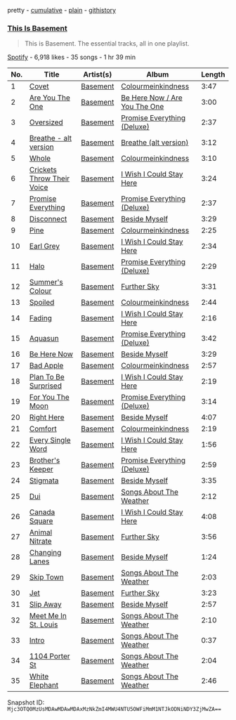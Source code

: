 pretty - [cumulative](/playlists/cumulative/37i9dQZF1DZ06evO2ILoHK.md) - [plain](/playlists/plain/37i9dQZF1DZ06evO2ILoHK) - [githistory](https://github.githistory.xyz/mackorone/spotify-playlist-archive/blob/main/playlists/plain/37i9dQZF1DZ06evO2ILoHK)

### [This Is Basement](https://open.spotify.com/playlist/37i9dQZF1DZ06evO2ILoHK)

> This is Basement\. The essential tracks, all in one playlist.

[Spotify](https://open.spotify.com/user/spotify) - 6,918 likes - 35 songs - 1 hr 39 min

| No. | Title | Artist(s) | Album | Length |
|---|---|---|---|---|
| 1 | [Covet](https://open.spotify.com/track/1AMADyXgIWayh5vXLZo2qF) | [Basement](https://open.spotify.com/artist/4DUQBYAyOTZotSEdKhaf6c) | [Colourmeinkindness](https://open.spotify.com/album/5uRI7KHcBALPpwhAB9RKnb) | 3:47 |
| 2 | [Are You The One](https://open.spotify.com/track/6wxW10ewY9UlXw7IFsD6eu) | [Basement](https://open.spotify.com/artist/4DUQBYAyOTZotSEdKhaf6c) | [Be Here Now / Are You The One](https://open.spotify.com/album/0tIPZqZKwJkr9nX9YU6XXV) | 3:00 |
| 3 | [Oversized](https://open.spotify.com/track/4YM6Ujbv89VpprqasAXcwS) | [Basement](https://open.spotify.com/artist/4DUQBYAyOTZotSEdKhaf6c) | [Promise Everything \(Deluxe\)](https://open.spotify.com/album/2Ic7SVaZu6loRXczS4VfYP) | 2:37 |
| 4 | [Breathe \- alt version](https://open.spotify.com/track/3b0edfzz29UqcQb9S5FhP9) | [Basement](https://open.spotify.com/artist/4DUQBYAyOTZotSEdKhaf6c) | [Breathe \(alt version\)](https://open.spotify.com/album/3SLx9AyAbtj8gFPlzLSlBI) | 3:12 |
| 5 | [Whole](https://open.spotify.com/track/29EPImPtRiMHXONTJGMhip) | [Basement](https://open.spotify.com/artist/4DUQBYAyOTZotSEdKhaf6c) | [Colourmeinkindness](https://open.spotify.com/album/5uRI7KHcBALPpwhAB9RKnb) | 3:10 |
| 6 | [Crickets Throw Their Voice](https://open.spotify.com/track/5KiP81agN1O40PXRyikoF7) | [Basement](https://open.spotify.com/artist/4DUQBYAyOTZotSEdKhaf6c) | [I Wish I Could Stay Here](https://open.spotify.com/album/50q9wsn54FNDpVV7S7idOG) | 3:24 |
| 7 | [Promise Everything](https://open.spotify.com/track/1KdeXVG6x4MsjbAnjiAzbT) | [Basement](https://open.spotify.com/artist/4DUQBYAyOTZotSEdKhaf6c) | [Promise Everything \(Deluxe\)](https://open.spotify.com/album/2Ic7SVaZu6loRXczS4VfYP) | 2:37 |
| 8 | [Disconnect](https://open.spotify.com/track/3SoSPKPaJGPRur4yYEFE33) | [Basement](https://open.spotify.com/artist/4DUQBYAyOTZotSEdKhaf6c) | [Beside Myself](https://open.spotify.com/album/6GR8EnywUgDFHmqUHO19RO) | 3:29 |
| 9 | [Pine](https://open.spotify.com/track/4gOruiqFXrOAYwmECxZfw6) | [Basement](https://open.spotify.com/artist/4DUQBYAyOTZotSEdKhaf6c) | [Colourmeinkindness](https://open.spotify.com/album/5uRI7KHcBALPpwhAB9RKnb) | 2:25 |
| 10 | [Earl Grey](https://open.spotify.com/track/2cQwslOlA0ICGxSLm2Dv54) | [Basement](https://open.spotify.com/artist/4DUQBYAyOTZotSEdKhaf6c) | [I Wish I Could Stay Here](https://open.spotify.com/album/50q9wsn54FNDpVV7S7idOG) | 2:34 |
| 11 | [Halo](https://open.spotify.com/track/1bZaSiZCoEnCq3Kv80qwBL) | [Basement](https://open.spotify.com/artist/4DUQBYAyOTZotSEdKhaf6c) | [Promise Everything \(Deluxe\)](https://open.spotify.com/album/2Ic7SVaZu6loRXczS4VfYP) | 2:29 |
| 12 | [Summer's Colour](https://open.spotify.com/track/2hcvWC5XQHYhjH0oGEbsxr) | [Basement](https://open.spotify.com/artist/4DUQBYAyOTZotSEdKhaf6c) | [Further Sky](https://open.spotify.com/album/4CrgB7WMpE0HqqRuLsngbX) | 3:31 |
| 13 | [Spoiled](https://open.spotify.com/track/22vIMDxg8BCHsnk474SCH8) | [Basement](https://open.spotify.com/artist/4DUQBYAyOTZotSEdKhaf6c) | [Colourmeinkindness](https://open.spotify.com/album/5uRI7KHcBALPpwhAB9RKnb) | 2:44 |
| 14 | [Fading](https://open.spotify.com/track/65YBMd52GBPoICHwox2TsG) | [Basement](https://open.spotify.com/artist/4DUQBYAyOTZotSEdKhaf6c) | [I Wish I Could Stay Here](https://open.spotify.com/album/50q9wsn54FNDpVV7S7idOG) | 2:16 |
| 15 | [Aquasun](https://open.spotify.com/track/0qUdIt9DmD5znk3aghrdy4) | [Basement](https://open.spotify.com/artist/4DUQBYAyOTZotSEdKhaf6c) | [Promise Everything \(Deluxe\)](https://open.spotify.com/album/2Ic7SVaZu6loRXczS4VfYP) | 3:42 |
| 16 | [Be Here Now](https://open.spotify.com/track/0uYPcHgqGXG5jXFHoSaIJM) | [Basement](https://open.spotify.com/artist/4DUQBYAyOTZotSEdKhaf6c) | [Beside Myself](https://open.spotify.com/album/6GR8EnywUgDFHmqUHO19RO) | 3:29 |
| 17 | [Bad Apple](https://open.spotify.com/track/0k17MALHbaR6i6879Wasql) | [Basement](https://open.spotify.com/artist/4DUQBYAyOTZotSEdKhaf6c) | [Colourmeinkindness](https://open.spotify.com/album/5uRI7KHcBALPpwhAB9RKnb) | 2:57 |
| 18 | [Plan To Be Surprised](https://open.spotify.com/track/7n7LXkir2vxKrl7SSW4htc) | [Basement](https://open.spotify.com/artist/4DUQBYAyOTZotSEdKhaf6c) | [I Wish I Could Stay Here](https://open.spotify.com/album/50q9wsn54FNDpVV7S7idOG) | 2:19 |
| 19 | [For You The Moon](https://open.spotify.com/track/0fCjQx9nAA512CPcH8AXfX) | [Basement](https://open.spotify.com/artist/4DUQBYAyOTZotSEdKhaf6c) | [Promise Everything \(Deluxe\)](https://open.spotify.com/album/2Ic7SVaZu6loRXczS4VfYP) | 3:14 |
| 20 | [Right Here](https://open.spotify.com/track/5c8JiWMPVKCpNyLyFJZvpa) | [Basement](https://open.spotify.com/artist/4DUQBYAyOTZotSEdKhaf6c) | [Beside Myself](https://open.spotify.com/album/6GR8EnywUgDFHmqUHO19RO) | 4:07 |
| 21 | [Comfort](https://open.spotify.com/track/3hMDOqyTB73cXHaTnu9WhL) | [Basement](https://open.spotify.com/artist/4DUQBYAyOTZotSEdKhaf6c) | [Colourmeinkindness](https://open.spotify.com/album/5uRI7KHcBALPpwhAB9RKnb) | 2:19 |
| 22 | [Every Single Word](https://open.spotify.com/track/6EWq4Z999qYzSBiLROh1Ak) | [Basement](https://open.spotify.com/artist/4DUQBYAyOTZotSEdKhaf6c) | [I Wish I Could Stay Here](https://open.spotify.com/album/50q9wsn54FNDpVV7S7idOG) | 1:56 |
| 23 | [Brother's Keeper](https://open.spotify.com/track/481wkzrQ20aCvtlvhtLLcb) | [Basement](https://open.spotify.com/artist/4DUQBYAyOTZotSEdKhaf6c) | [Promise Everything \(Deluxe\)](https://open.spotify.com/album/2Ic7SVaZu6loRXczS4VfYP) | 2:59 |
| 24 | [Stigmata](https://open.spotify.com/track/5UiuuUpGbdCXCyqezsncFf) | [Basement](https://open.spotify.com/artist/4DUQBYAyOTZotSEdKhaf6c) | [Beside Myself](https://open.spotify.com/album/6GR8EnywUgDFHmqUHO19RO) | 3:35 |
| 25 | [Dui](https://open.spotify.com/track/4DlIEw0mtIPJjPizMjHP1e) | [Basement](https://open.spotify.com/artist/4DUQBYAyOTZotSEdKhaf6c) | [Songs About The Weather](https://open.spotify.com/album/3Alr3YRWtyH8J315fqb9wT) | 2:12 |
| 26 | [Canada Square](https://open.spotify.com/track/3kxwJBSk2hvzMtYnek6aFW) | [Basement](https://open.spotify.com/artist/4DUQBYAyOTZotSEdKhaf6c) | [I Wish I Could Stay Here](https://open.spotify.com/album/50q9wsn54FNDpVV7S7idOG) | 4:08 |
| 27 | [Animal Nitrate](https://open.spotify.com/track/3pRvbv2mAxIWBThGn0QMyl) | [Basement](https://open.spotify.com/artist/4DUQBYAyOTZotSEdKhaf6c) | [Further Sky](https://open.spotify.com/album/4CrgB7WMpE0HqqRuLsngbX) | 3:56 |
| 28 | [Changing Lanes](https://open.spotify.com/track/0OLe5X5aibmw8Dg7jcrssZ) | [Basement](https://open.spotify.com/artist/4DUQBYAyOTZotSEdKhaf6c) | [Beside Myself](https://open.spotify.com/album/6GR8EnywUgDFHmqUHO19RO) | 1:24 |
| 29 | [Skip Town](https://open.spotify.com/track/1o3Y7eA193VOMIt1CLnERJ) | [Basement](https://open.spotify.com/artist/4DUQBYAyOTZotSEdKhaf6c) | [Songs About The Weather](https://open.spotify.com/album/3Alr3YRWtyH8J315fqb9wT) | 2:03 |
| 30 | [Jet](https://open.spotify.com/track/2R540M3XFd7fNVEW7YHDrC) | [Basement](https://open.spotify.com/artist/4DUQBYAyOTZotSEdKhaf6c) | [Further Sky](https://open.spotify.com/album/4CrgB7WMpE0HqqRuLsngbX) | 3:23 |
| 31 | [Slip Away](https://open.spotify.com/track/4hI8PLtF0C3JBSUG5EsQtv) | [Basement](https://open.spotify.com/artist/4DUQBYAyOTZotSEdKhaf6c) | [Beside Myself](https://open.spotify.com/album/6GR8EnywUgDFHmqUHO19RO) | 2:57 |
| 32 | [Meet Me In St\. Louis](https://open.spotify.com/track/40I5U24KYHNKMkRf4jXZ9D) | [Basement](https://open.spotify.com/artist/4DUQBYAyOTZotSEdKhaf6c) | [Songs About The Weather](https://open.spotify.com/album/3Alr3YRWtyH8J315fqb9wT) | 2:10 |
| 33 | [Intro](https://open.spotify.com/track/6HQazh5h0nLMuKR3R6lauX) | [Basement](https://open.spotify.com/artist/4DUQBYAyOTZotSEdKhaf6c) | [Songs About The Weather](https://open.spotify.com/album/3Alr3YRWtyH8J315fqb9wT) | 0:37 |
| 34 | [1104 Porter St](https://open.spotify.com/track/11Cf39LSlZmTUBGLoP8jCx) | [Basement](https://open.spotify.com/artist/4DUQBYAyOTZotSEdKhaf6c) | [Songs About The Weather](https://open.spotify.com/album/3Alr3YRWtyH8J315fqb9wT) | 2:04 |
| 35 | [White Elephant](https://open.spotify.com/track/4Oq6yOs0L5Dfa7f3pxkQfq) | [Basement](https://open.spotify.com/artist/4DUQBYAyOTZotSEdKhaf6c) | [Songs About The Weather](https://open.spotify.com/album/3Alr3YRWtyH8J315fqb9wT) | 2:46 |

Snapshot ID: `Mjc3OTQ0MzUsMDAwMDAwMDAxMzNkZmI4MWU4NTU5OWFiMmM1NTJkODNiNDY3ZjMwZA==`
